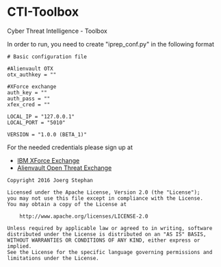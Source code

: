 # CTI-Toolbox
Cyber Threat Intelligence - Toolbox

In order to run, you need to create "iprep_conf.py" in the following format

```
# Basic configuration file

#Alienvault OTX
otx_authkey = ""

#XForce exchange
auth_key = ""
auth_pass = ""
xfex_cred = ""

LOCAL_IP = "127.0.0.1"
LOCAL_PORT = "5010"

VERSION = "1.0.0 (BETA_1)"
```
For the needed credentials please sign up at
* [IBM XForce Exchange](https://exchange.xforce.ibmcloud.com/)
* [Alienvault Open Threat Exchange](https://otx.alienvault.com/api/)

```
Copyright 2016 Joerg Stephan

Licensed under the Apache License, Version 2.0 (the "License");
you may not use this file except in compliance with the License.
You may obtain a copy of the License at

    http://www.apache.org/licenses/LICENSE-2.0

Unless required by applicable law or agreed to in writing, software
distributed under the License is distributed on an "AS IS" BASIS,
WITHOUT WARRANTIES OR CONDITIONS OF ANY KIND, either express or implied.
See the License for the specific language governing permissions and
limitations under the License.
```
